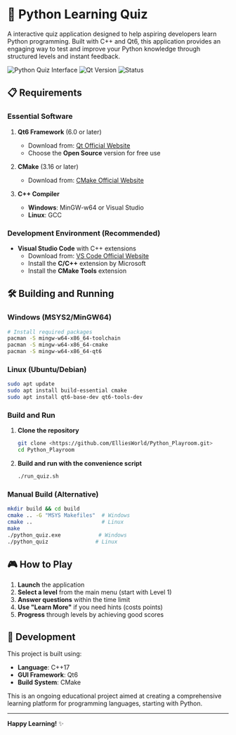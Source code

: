 # 🐍 Python Learning Quiz

A interactive quiz application designed to help aspiring developers learn Python programming.
Built with C++ and Qt6, this application provides an engaging way to test and improve your Python knowledge through structured levels and instant feedback.

![Python Quiz Interface](https://img.shields.io/badge/Language-C++-blue.svg)
![Qt Version](https://img.shields.io/badge/Qt-6.x-green.svg)
![Status](https://img.shields.io/badge/Status-In%20Development-orange.svg)

## 📋 Requirements

### Essential Software

1. **Qt6 Framework** (6.0 or later)
   - Download from: [Qt Official Website](https://www.qt.io/download)
   - Choose the **Open Source** version for free use

2. **CMake** (3.16 or later)
   - Download from: [CMake Official Website](https://cmake.org/download/)

3. **C++ Compiler**
   - **Windows**: MinGW-w64 or Visual Studio
   - **Linux**: GCC

### Development Environment (Recommended)

- **Visual Studio Code** with C++ extensions
  - Download from: [VS Code Official Website](https://code.visualstudio.com/)
  - Install the **C/C++** extension by Microsoft
  - Install the **CMake Tools** extension

## 🛠️ Building and Running

### Windows (MSYS2/MinGW64)

```bash
# Install required packages
pacman -S mingw-w64-x86_64-toolchain
pacman -S mingw-w64-x86_64-cmake
pacman -S mingw-w64-x86_64-qt6
```

### Linux (Ubuntu/Debian)

```bash
sudo apt update
sudo apt install build-essential cmake
sudo apt install qt6-base-dev qt6-tools-dev
```

### Build and Run

1. **Clone the repository**

   ```bash
   git clone <https://github.com/ElliesWorld/Python_Playroom.git>
   cd Python_Playroom
   ```

2. **Build and run with the convenience script**

   ```bash
   ./run_quiz.sh
   ```

### Manual Build (Alternative)

```bash
mkdir build && cd build
cmake .. -G "MSYS Makefiles"  # Windows
cmake ..                      # Linux
make
./python_quiz.exe            # Windows
./python_quiz               # Linux
```

## 🎮 How to Play

1. **Launch** the application
2. **Select a level** from the main menu (start with Level 1)
3. **Answer questions** within the time limit
4. **Use "Learn More"** if you need hints (costs points)
5. **Progress** through levels by achieving good scores

## 🔧 Development

This project is built using:

- **Language**: C++17
- **GUI Framework**: Qt6
- **Build System**: CMake

This is an ongoing educational project aimed at creating a comprehensive learning platform for programming languages, starting with Python.

---

**Happy Learning!** ✨

